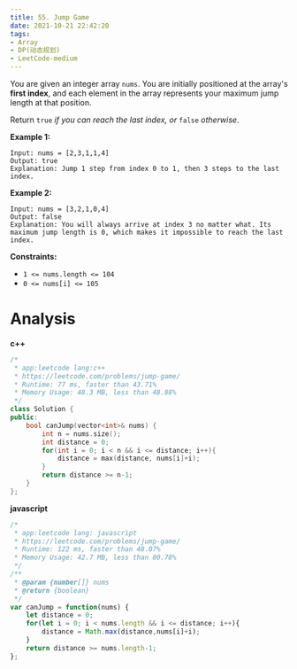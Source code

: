 ```yaml
---
title: 55. Jump Game
date: 2021-10-21 22:42:20
tags:
- Array
- DP(动态规划)
- LeetCode-medium
---
```


You are given an integer array `nums`. You are initially positioned at the array's **first index**, and each element in the array represents your maximum jump length at that position.

Return `true` *if you can reach the last index, or* `false` *otherwise*.

 

**Example 1:**

```
Input: nums = [2,3,1,1,4]
Output: true
Explanation: Jump 1 step from index 0 to 1, then 3 steps to the last index.
```

<!--more-->

**Example 2:**

```
Input: nums = [3,2,1,0,4]
Output: false
Explanation: You will always arrive at index 3 no matter what. Its maximum jump length is 0, which makes it impossible to reach the last index.
```

 

**Constraints:**

- `1 <= nums.length <= 104`
- `0 <= nums[i] <= 105`

# Analysis

**c++**

```c++
/*
 * app:leetcode lang:c++
 * https://leetcode.com/problems/jump-game/
 * Runtime: 77 ms, faster than 43.71%
 * Memory Usage: 48.3 MB, less than 48.88%
 */
class Solution {
public:
    bool canJump(vector<int>& nums) {
        int n = nums.size();
        int distance = 0;
        for(int i = 0; i < n && i <= distance; i++){
            distance = max(distance, nums[i]+i);
        }
        return distance >= n-1;
    }
};
```

**javascript**

```js
/*
 * app:leetcode lang: javascript
 * https://leetcode.com/problems/jump-game/
 * Runtime: 122 ms, faster than 48.07% 
 * Memory Usage: 42.7 MB, less than 80.78%
 */
/**
 * @param {number[]} nums
 * @return {boolean}
 */
var canJump = function(nums) {
    let distance = 0;
    for(let i = 0; i < nums.length && i <= distance; i++){
        distance = Math.max(distance,nums[i]+i);
    }
    return distance >= nums.length-1;
};
```


